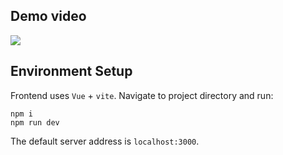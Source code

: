 ## Demo video
![](https://github.com/yingchengchen/Data-Analyst-Salary/blob/main/demo.gif)

## Environment Setup
Frontend uses `Vue` + `vite`.
Navigate to project directory and run:
```shell
npm i 
npm run dev
```
The default server address is `localhost:3000`. 
